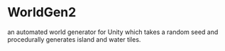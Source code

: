 # WorldGen2
 an automated world generator for Unity which takes a random seed and procedurally generates island and water tiles.
